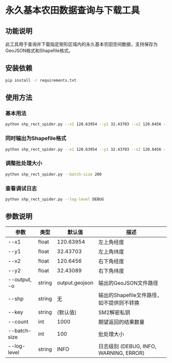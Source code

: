 # 永久基本农田数据查询与下载工具

## 功能说明

此工具用于查询并下载指定矩形区域内的永久基本农田空间数据，支持保存为GeoJSON格式和Shapefile格式。

## 安装依赖

```bash
pip install -r requirements.txt
```

## 使用方法

### 基本用法

```bash
python shp_rect_spider.py --x1 120.63954 --y1 32.43703 --x2 120.6456 --y2 32.43089 --output data.geojson
```

### 同时输出为Shapefile格式

```bash
python shp_rect_spider.py --x1 120.63954 --y1 32.43703 --x2 120.6456 --y2 32.43089 --output data.geojson --shp data.shp
```

### 调整批处理大小

```bash
python shp_rect_spider.py --batch-size 200
```

### 查看调试日志

```bash
python shp_rect_spider.py --log-level DEBUG
```

## 参数说明

| 参数 | 类型 | 默认值 | 描述 |
|------|------|--------|------|
| --x1 | float | 120.63954 | 左上角经度 |
| --y1 | float | 32.43703 | 左上角纬度 |
| --x2 | float | 120.6456 | 右下角经度 |
| --y2 | float | 32.43089 | 右下角纬度 |
| --output, -o | string | output.geojson | 输出的GeoJSON文件路径 |
| --shp | string | 无 | 输出的Shapefile文件路径，如不提供则不转换 |
| --key | string | (默认值) | SM2解密私钥 |
| --count | int | 1000 | 期望返回的结果数量 |
| --batch-size | int | 100 | 批处理大小 |
| --log-level | string | INFO | 日志级别 (DEBUG, INFO, WARNING, ERROR) |